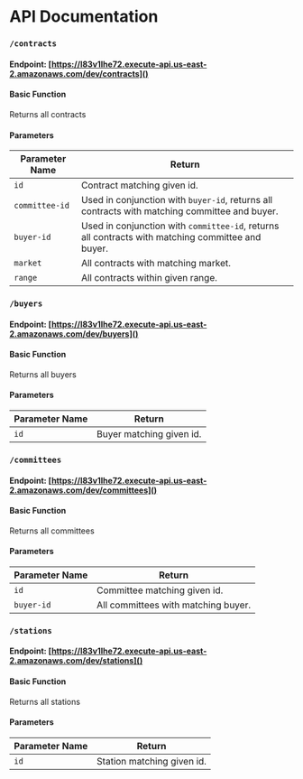 # API Documentation

### `/contracts`
#### Endpoint: [https://l83v1lhe72.execute-api.us-east-2.amazonaws.com/dev/contracts]()
#### Basic Function
Returns all contracts
#### Parameters
| Parameter Name|Return                                                                                            |
|-----------------|--------------------------------------------------------------------------------------------------|
| `id`            | Contract matching given id.|
| `committee-id`  | Used in conjunction with `buyer-id`, returns all contracts with matching committee and buyer.|
| `buyer-id`      | Used in conjunction with `committee-id`, returns all contracts with matching committee and buyer. |
| `market`        | All contracts with matching market.|
| `range`         | All contracts within given range.|
### `/buyers`
#### Endpoint: [https://l83v1lhe72.execute-api.us-east-2.amazonaws.com/dev/buyers]()
#### Basic Function
Returns all buyers

#### Parameters
| Parameter Name|Return                                                                                            |
|-----------------|--------------------------------------------------------------------------------------------------|
| `id`            | Buyer matching given id.|

### `/committees`
#### Endpoint: [https://l83v1lhe72.execute-api.us-east-2.amazonaws.com/dev/committees]()
#### Basic Function
Returns all committees

#### Parameters
| Parameter Name|Return                                                                                            |
|-----------------|--------------------------------------------------------------------------------------------------|
| `id`            | Committee matching given id.|
| `buyer-id`      | All committees with matching buyer. |

### `/stations`
#### Endpoint: [https://l83v1lhe72.execute-api.us-east-2.amazonaws.com/dev/stations]()
#### Basic Function
Returns all stations

#### Parameters
| Parameter Name|Return                                                                                            |
|-----------------|--------------------------------------------------------------------------------------------------|
| `id`            | Station matching given id.|


